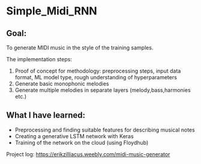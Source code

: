 # Simple_Midi_RNN

## Goal:
To generate MIDI music in the style of the training samples. 

The implementation steps:
1. Proof of concept for methodology: preprocessing steps, input data format, ML model type, rough understanding of hyperparameters
2. Generate basic monophonic melodies
3. Generate multiple melodies in separate layers (melody,bass,harmonies etc.)

## What I have learned:

- Preprocessing and finding suitable features for describing musical notes
- Creating a generative LSTM network with Keras
- Training of the network on the cloud (using Floydhub)


Project log: https://erikzilliacus.weebly.com/midi-music-generator
